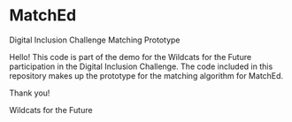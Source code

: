 # MatchEd
Digital Inclusion Challenge Matching Prototype

Hello! This code is part of the demo for the Wildcats for the Future participation in the Digital Inclusion Challenge.
The code included in this repository makes up the prototype for the matching algorithm for MatchEd.

Thank you!

Wildcats for the Future
